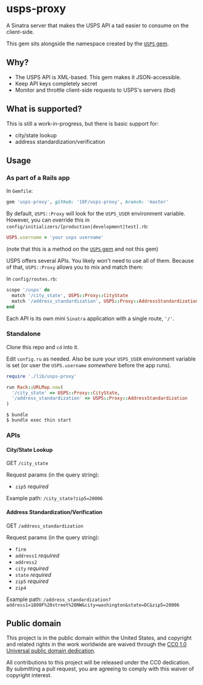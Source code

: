 # usps-proxy

A Sinatra server that makes the USPS API a tad easier to consume on the client-side.

This gem sits alongside the namespace created by the [`USPS` gem](https://github.com/gaffneyc/usps).

## Why?

- The USPS API is XML-based. This gem makes it JSON-accessible.
- Keep API keys completely secret
- Monitor and throttle client-side requests to USPS's servers (tbd)

## What is supported?

This is still a work-in-progress, but there is basic support for:

- city/state lookup
- address standardization/verification

## Usage

### As part of a Rails app

In `Gemfile`:

```ruby
gem 'usps-proxy', github: '18F/usps-proxy', branch: 'master'
```

By default, `USPS::Proxy` will look for the `USPS_USER` environment variable. However, you can override this in `config/initializers/[production|development|test].rb`:

```ruby
USPS.username = 'your usps username'
```

(note that this is a method on the [`USPS` gem](https://github.com/gaffneyc/usps) and not this gem)

USPS offers several APIs. You likely won't need to use all of them. Because of that, `USPS::Proxy` allows you to mix and match them:

In `config/routes.rb`:

```ruby
scope '/usps' do
  match '/city_state', USPS::Proxy::CityState
  match '/address_standardization', USPS::Proxy::AddressStandardization
end
```

Each API is its own mini `Sinatra` application with a single route, `'/'`.

### Standalone

Clone this repo and `cd` into it.

Edit `config.ru` as needed. Also be sure your `USPS_USER` environment variable is set (or user the `USPS.username` *somewhere* before the app runs).

```ruby
require './lib/usps-proxy'

run Rack::URLMap.new(
  '/city_state' => USPS::Proxy::CityState,
  '/address_standardization' => USPS::Proxy::AddressStandardization
)
```

```
$ bundle
$ bundle exec thin start
```

### APIs

#### City/State Lookup

GET `/city_state`

Request params (in the query string):

- `zip5` *required*

Example path: `/city_state?zip5=20006`

#### Address Standardization/Verification

GET `/address_standardization`

Request params (in the query string):

- `firm`
- `address1` *required*
- `address2`
- `city` *required*
- `state` *required*
- `zip5` *required*
- `zip4`

Example path: `/address_standardization?address1=1800F%20street%20NW&city=washington&state=DC&zip5=20006`

## Public domain

This project is in the public domain within the United States, and
copyright and related rights in the work worldwide are waived through
the [CC0 1.0 Universal public domain dedication](https://creativecommons.org/publicdomain/zero/1.0/).

All contributions to this project will be released under the CC0
dedication. By submitting a pull request, you are agreeing to comply
with this waiver of copyright interest.